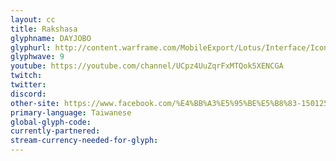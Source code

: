 ```yaml
---
layout: cc
title: Rakshasa
glyphname: DAYJOBO
glyphurl: http://content.warframe.com/MobileExport/Lotus/Interface/Icons/Player/ContentCreators/DayJoBo.png
glyphwave: 9
youtube: https://youtube.com/channel/UCpz4UuZqrFxMTQok5XENCGA
twitch: 
twitter: 
discord: 
other-site: https://www.facebook.com/%E4%BB%A3%E5%95%BE%E5%B8%83-1501253023305662/?modal=admin_todo_tour
primary-language: Taiwanese
global-glyph-code: 
currently-partnered: 
stream-currency-needed-for-glyph: 
---
```


